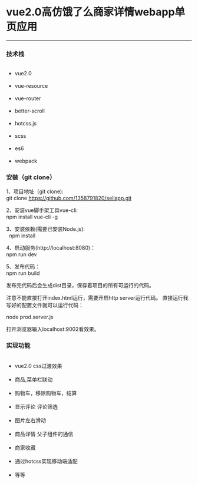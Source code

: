 <h1>vue2.0高仿饿了么商家详情webapp单页应用</h1>
<hr>
<h3>技术栈</h3>
<ul>
  <li>vue2.0</li>
  <li>vue-resource</li>
  <li>vue-router</li>
  <li>better-scroll</li>
  <li>hotcss.js</li>
  <li>scss</li>
  <li>es6</li>
  <li>webpack</li>
</ul>


<h3>安装（git clone）</h3>

1、项目地址（git clone):  </br>
  git clone https://github.com/1358791820/sellapp.git 

2、安装vue脚手架工具vue-cli:</br>
  npm install vue-cli -g

3、安装依赖(需要已安装Node.js): </br>  
  npm install

4、启动服务(http://localhost:8080)：</br>
  npm run dev

5、发布代码：</br>
  npm run build

  发布完代码后会生成dist目录，保存着项目的所有可运行的代码。

  注意不能直接打开index.html运行，需要开启http server运行代码。 直接运行我写好的配置文件就可以运行代码：

  node prod.server.js

  打开浏览器输入localhost:9002看效果。


<h3>实现功能</h3>

<ul>
  <li>vue2.0 css过渡效果</li>
  <li>商品,菜单栏联动</li>
  <li>购物车，移除购物车，结算</li>
  <li>显示评论 评论筛选</li>
  <li>图片左右滑动</li>
  <li>商品详情 父子组件的通信</li>
  <li>商家收藏</li>
  <li>通过hotcss实现移动端适配</li>
  <li>等等</li>
</ul>
